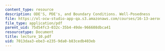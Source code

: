 ```yaml
---
content_type: resource
description: ODE'S, PDE's, and Boundary Conditions. Well-Posedness
file: https://ol-ocw-studio-app-qa.s3.amazonaws.com/courses/16-13-aerodynamics-of-viscous-fluids-fall-2003/7013daa3ebe3e2359da0b83cedb403eb_lecture_10.pdf
file_type: application/pdf
parent_uid: 75d54fc3-032c-35b4-49de-966608dbca41
resourcetype: Document
title: lecture_10.pdf
uid: 7013daa3-ebe3-e235-9da0-b83cedb403eb
---
```

